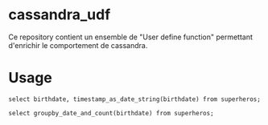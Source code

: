 # cassandra_udf

Ce repository contient un ensemble de "User define function" permettant d'enrichir le comportement de cassandra.

# Usage

```cql
select birthdate, timestamp_as_date_string(birthdate) from superheros;
```

```cql
select groupby_date_and_count(birthdate) from superheros;
```
